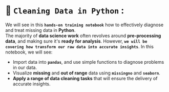 # 🧹 `Cleaning Data in Python` :
We will see in this **`hands-on training notebook`** how to effectively diagnose and treat missing data in **Python**. <br>
The majority of **data science work** often revolves around **pre-processing data**, and making sure it's **ready for analysis**. However, **`we will be covering how transform our raw data into accurate insights`**. In this notebook, we will see:
* Import data into **`pandas`**, and use simple functions to diagnose problems in our data.
* Visualize **missing** and **out of range** data using **`missingno`** and **`seaborn`**.
* **Apply a range of data cleaning tasks** that will ensure the delivery of accurate insights.
